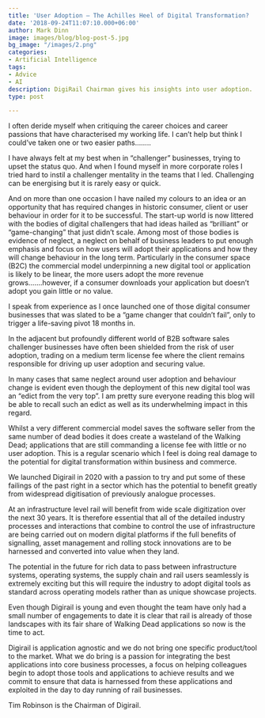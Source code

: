 ```yaml
---
title: 'User Adoption – The Achilles Heel of Digital Transformation?  '
date: '2018-09-24T11:07:10.000+06:00'
author: Mark Dinn
image: images/blog/blog-post-5.jpg
bg_image: "/images/2.png"
categories:
- Artificial Intelligence
tags:
- Advice
- AI
description: DigiRail Chairman gives his insights into user adoption.
type: post

---
```

I often deride myself when critiquing the career choices and career passions that have characterised my working life. I can’t help but think I could’ve taken one or two easier paths……..

I have always felt at my best when in “challenger” businesses, trying to upset the status quo. And when I found myself in more corporate roles I tried hard to instil a challenger mentality in the teams that I led. Challenging can be energising but it is rarely easy or quick.

And on more than one occasion I have nailed my colours to an idea or an opportunity that has required changes in historic consumer, client or user behaviour in order for it to be successful. The start-up world is now littered with the bodies of digital challengers that had ideas hailed as “brilliant” or “game-changing” that just didn’t scale. Among most of those bodies is evidence of neglect, a neglect on behalf of business leaders to put enough emphasis and focus on how users will adopt their applications and how they will change behaviour in the long term. Particularly in the consumer space (B2C) the commercial model underpinning a new digital tool or application is likely to be linear, the more users adopt the more revenue grows…….however, if a consumer downloads your application but doesn’t adopt you gain little or no value.

I speak from experience as I once launched one of those digital consumer businesses that was slated to be a “game changer that couldn’t fail”, only to trigger a life-saving pivot 18 months in.

In the adjacent but profoundly different world of B2B software sales challenger businesses have often been shielded from the risk of user adoption, trading on a medium term license fee where the client remains responsible for driving up user adoption and securing value.

In many cases that same neglect around user adoption and behaviour change is evident even though the deployment of this new digital tool was an “edict from the very top”. I am pretty sure everyone reading this blog will be able to recall such an edict as well as its underwhelming impact in this regard.

Whilst a very different commercial model saves the software seller from the same number of dead bodies it does create a wasteland of the Walking Dead; applications that are still commanding a license fee with little or no user adoption. This is a regular scenario which I feel is doing real damage to the potential for digital transformation within business and commerce.

We launched Digirail in 2020 with a passion to try and put some of these failings of the past right in a sector which has the potential to benefit greatly from widespread digitisation of previously analogue processes.

At an infrastructure level rail will benefit from wide scale digitization over the next 30 years. It is therefore essential that all of the detailed industry processes and interactions that combine to control the use of infrastructure are being carried out on modern digital platforms if the full benefits of signalling, asset management and rolling stock innovations are to be harnessed and converted into value when they land.

The potential in the future for rich data to pass between infrastructure systems, operating systems, the supply chain and rail users seamlessly is extremely exciting but this will require the industry to adopt digital tools as standard across operating models rather than as unique showcase projects.

Even though Digirail is young and even thought the team have only had a small number of engagements to date it is clear that rail is already of those landscapes with its fair share of Walking Dead applications so now is the time to act.

Digirail is application agnostic and we do not bring one specific product/tool to the market. What we do bring is a passion for integrating the best applications into core business processes, a focus on helping colleagues begin to adopt those tools and applications to achieve results and we commit to ensure that data is harnessed from these applications and exploited in the day to day running of rail businesses.

Tim Robinson is the Chairman of Digirail.